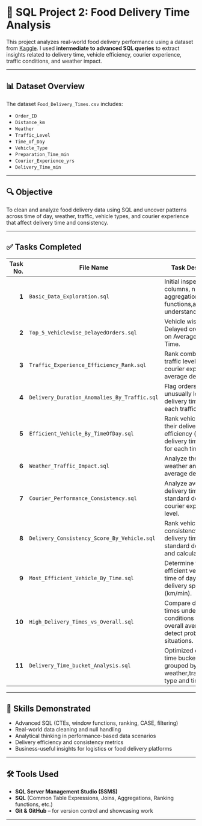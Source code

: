 # 🍱 SQL Project 2: Food Delivery Time Analysis

This project analyzes real-world food delivery performance using a dataset from [Kaggle](https://www.kaggle.com/datasets/denniskuznets/food-delivery-time). I used **intermediate to advanced SQL queries** to extract insights related to delivery time, vehicle efficiency, courier experience, traffic conditions, and weather impact.

---

## 📊 Dataset Overview

The dataset `Food_Delivery_Times.csv` includes:

- `Order_ID`
- `Distance_km`
- `Weather`
- `Traffic_Level`
- `Time_of_Day`
- `Vehicle_Type`
- `Preparation_Time_min`
- `Courier_Experience_yrs`
- `Delivery_Time_min`

---

## 🔍 Objective

To clean and analyze food delivery data using SQL and uncover patterns across time of day, weather, traffic, vehicle types, and courier experience that affect delivery time and consistency.

---

## ✅ Tasks Completed

| Task No. | File Name                                    | Task Description                                                                                                |
|---------:|----------------------------------------------|-----------------------------------------------------------------------------------------------------------------|
| **1**    | `Basic_Data_Exploration.sql`                 | Initial inspection of columns, null checks, aggregation functions,and data understanding.                       |                     |
| **2**    | `Top_5_Vehiclewise_DelayedOrders.sql`        | Vehicle wise Top 5 Delayed orders based on Average Delivery Time.                                               |
| **3**    | `Traffic_Experience_Efficiency_Rank.sql`     | Rank combinations of traffic level and courier experience by average delivery time.                             |
| **4**    | `Delivery_Duration_Anomalies_By_Traffic.sql` | Flag orders with unusually long delivery times under each traffic level.                                        |
| **5**    | `Efficient_Vehicle_By_TimeOfDay.sql`         | Rank vehicle types by their delivery efficiency (based on delivery time per km) for each time of day.           |
| **6**    | `Weather_Traffic_Impact.sql`                 | Analyze the impact of weather and traffic on average delivery time.                                             |
| **7**    | `Courier_Performance_Consistency.sql`        | Analyze average delivery time and standard deviation by courier experience level.                               |
| **8**    | `Delivery_Consistency_Score_By_Vehicle.sql`  | Rank vehicle types by consistency of delivery time using standard deviation and calculated score.               |
| **9**    | `Most_Efficient_Vehicle_By_Time.sql`         | Determine the most efficient vehicle per time of day using delivery speed (km/min).                             |
| **10**   | `High_Delivery_Times_vs_Overall.sql`         | Compare delivery times under different conditions against the overall average to detect problematic situations. |
| **11**   | `Delivery_Time_bucket_Analysis.sql`          | Optimized delivery time bucket analysis grouped by weather,traffic,vehicle type and time of day.                |
---

## 🧠 Skills Demonstrated

- Advanced SQL (CTEs, window functions, ranking, CASE, filtering)
- Real-world data cleaning and null handling
- Analytical thinking in performance-based data scenarios
- Delivery efficiency and consistency metrics
- Business-useful insights for logistics or food delivery platforms

---

## 🛠️ Tools Used

- **SQL Server Management Studio (SSMS)**
- **SQL** (Common Table Expressions, Joins, Aggregations, Ranking functions, etc.)
- **Git & GitHub** – for version control and showcasing work

---

